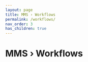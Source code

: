 ```yaml
---
layout: page
title: MMS › Workflows
permalink: /workflows/
nav_order: 3
has_children: true
---
```


# MMS › Workflows